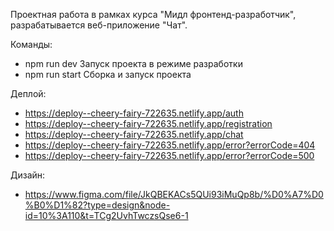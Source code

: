 Проектная работа в рамках курса "Мидл фронтенд-разработчик", разрабатывается веб-приложение "Чат".

Команды:
- npm run dev Запуск проекта в режиме разработки
- npm run start Сборка и запуск проекта

Деплой:
- https://deploy--cheery-fairy-722635.netlify.app/auth
- https://deploy--cheery-fairy-722635.netlify.app/registration
- https://deploy--cheery-fairy-722635.netlify.app/chat
- https://deploy--cheery-fairy-722635.netlify.app/error?errorCode=404
- https://deploy--cheery-fairy-722635.netlify.app/error?errorCode=500

Дизайн:
- https://www.figma.com/file/JkQBEKACs5QUi93iMuQp8b/%D0%A7%D0%B0%D1%82?type=design&node-id=10%3A110&t=TCg2UvhTwczsQse6-1
